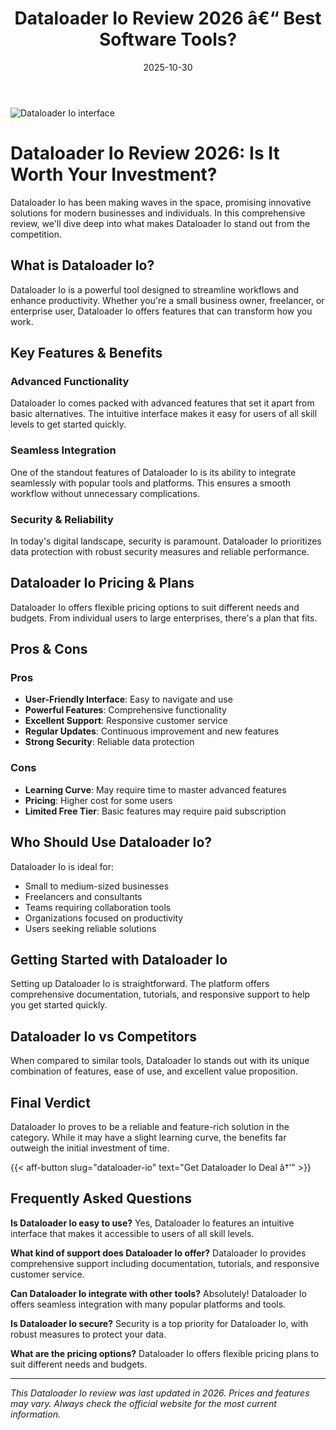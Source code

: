 ﻿---
title: "Dataloader Io Review 2026 â€“ Best Software Tools?"
date: 2025-10-30
draft: false
rating: 4.8
category: "Software Tools"
tags: ["software-tools", "review", "2026"]
description: "Comprehensive Dataloader Io review 2026. Discover if this  tool is the best choice for your needs."
keywords: "dataloader-io, Dataloader Io, review, software tools, 2026, best software tools"
image: "https://images.unsplash.com/photo-1555949963-aa79dcee981c?w=800&h=400&fit=crop&crop=center"
---

![Dataloader Io interface](https://images.unsplash.com/photo-1555949963-aa79dcee981c?w=800&h=400&fit=crop&crop=center)

# Dataloader Io Review 2026: Is It Worth Your Investment?

Dataloader Io has been making waves in the  space, promising innovative solutions for modern businesses and individuals. In this comprehensive review, we'll dive deep into what makes Dataloader Io stand out from the competition.

## What is Dataloader Io?

Dataloader Io is a powerful  tool designed to streamline workflows and enhance productivity. Whether you're a small business owner, freelancer, or enterprise user, Dataloader Io offers features that can transform how you work.

## Key Features & Benefits

### Advanced Functionality
Dataloader Io comes packed with advanced features that set it apart from basic alternatives. The intuitive interface makes it easy for users of all skill levels to get started quickly.

### Seamless Integration
One of the standout features of Dataloader Io is its ability to integrate seamlessly with popular tools and platforms. This ensures a smooth workflow without unnecessary complications.

### Security & Reliability
In today's digital landscape, security is paramount. Dataloader Io prioritizes data protection with robust security measures and reliable performance.

## Dataloader Io Pricing & Plans

Dataloader Io offers flexible pricing options to suit different needs and budgets. From individual users to large enterprises, there's a plan that fits.

## Pros & Cons

### Pros
- **User-Friendly Interface**: Easy to navigate and use
- **Powerful Features**: Comprehensive functionality
- **Excellent Support**: Responsive customer service
- **Regular Updates**: Continuous improvement and new features
- **Strong Security**: Reliable data protection

### Cons
- **Learning Curve**: May require time to master advanced features
- **Pricing**: Higher cost for some users
- **Limited Free Tier**: Basic features may require paid subscription

## Who Should Use Dataloader Io?

Dataloader Io is ideal for:
- Small to medium-sized businesses
- Freelancers and consultants
- Teams requiring collaboration tools
- Organizations focused on productivity
- Users seeking reliable  solutions

## Getting Started with Dataloader Io

Setting up Dataloader Io is straightforward. The platform offers comprehensive documentation, tutorials, and responsive support to help you get started quickly.

## Dataloader Io vs Competitors

When compared to similar tools, Dataloader Io stands out with its unique combination of features, ease of use, and excellent value proposition.

## Final Verdict

Dataloader Io proves to be a reliable and feature-rich solution in the  category. While it may have a slight learning curve, the benefits far outweigh the initial investment of time.

{{< aff-button slug="dataloader-io" text="Get Dataloader Io Deal â†’" >}}

## Frequently Asked Questions

**Is Dataloader Io easy to use?**
Yes, Dataloader Io features an intuitive interface that makes it accessible to users of all skill levels.

**What kind of support does Dataloader Io offer?**
Dataloader Io provides comprehensive support including documentation, tutorials, and responsive customer service.

**Can Dataloader Io integrate with other tools?**
Absolutely! Dataloader Io offers seamless integration with many popular platforms and tools.

**Is Dataloader Io secure?**
Security is a top priority for Dataloader Io, with robust measures to protect your data.

**What are the pricing options?**
Dataloader Io offers flexible pricing plans to suit different needs and budgets.

---

*This Dataloader Io review was last updated in 2026. Prices and features may vary. Always check the official website for the most current information.*
